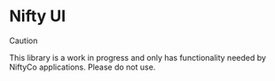 # Nifty UI

> [!CAUTION]
> This library is a work in progress and only has functionality needed by NiftyCo applications. Please do not use.
